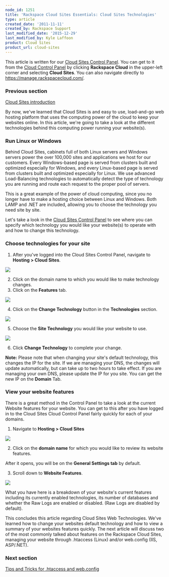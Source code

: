 ```yaml
---
node_id: 1251
title: 'Rackspace Cloud Sites Essentials: Cloud Sites Technologies'
type: article
created_date: '2011-11-11'
created_by: Rackspace Support
last_modified_date: '2015-12-29'
last_modified_by: Kyle Laffoon
product: Cloud Sites
product_url: cloud-sites
---
```


This article is written for our [Cloud Sites Control Panel](https://manage.rackspacecloud.com/). You can get to it from the [Cloud Control Panel](https://mycloud.rackspace.com) by clicking **Rackspace Cloud** in the upper-left corner and selecting **Cloud Sites**. You can also navigate directly to <https://manage.rackspacecloud.com/>.

### Previous section

[Cloud Sites introduction](/how-to/cloud-sites)

By now, we've learned that Cloud Sites is and easy to use, load-and-go
web hosting platform that uses the computing power of the cloud to keep
your websites online. In this article, we're going to take a look at the
different technologies behind this computing power running your
website(s).

### Run Linux or Windows

Behind Cloud Sites, cabinets full of both Linux servers and Windows
servers power the over 100,000 sites and applications we host for our
customers. Every Windows-based page is served from clusters built and
optimized especially for Windows, and every Linux-based page is served
from clusters built and optimized especially for Linux. We use advanced
Load-Balancing technologies to automatically detect the type of
technology you are running and route each request to the proper pool of
servers.

This is a great example of the power of cloud computing, since you no
longer have to make a hosting choice between Linux and Windows. Both
LAMP and .NET are included, allowing you to choose the technology you
need site by site.

Let's take a look in the [Cloud Sites Control Panel](http://manage.rackspacecloud.com) to see where you can specify which technology you would like your website(s) to operate with and how
to change this technology.

### Choose technologies for your site

1.  After you've logged into the Cloud Sites Control Panel, navigate to
**Hosting > Cloud Sites**.

  ![](https://8026b2e3760e2433679c-fffceaebb8c6ee053c935e8915a3fbe7.ssl.cf2.rackcdn.com/field/image/hosting.png)

2.  Click on the domain name to which you would like to make technology changes.
3.  Click on the **Features** tab.

  ![](https://8026b2e3760e2433679c-fffceaebb8c6ee053c935e8915a3fbe7.ssl.cf2.rackcdn.com/field/image/featurestab.png)

4.  Click on the **Change Technology** button in the **Technologies** section.

  ![](https://8026b2e3760e2433679c-fffceaebb8c6ee053c935e8915a3fbe7.ssl.cf2.rackcdn.com/field/image/technologies_1.png)

5.  Choose the **Site Technology** you would like your website to use.

  ![](https://8026b2e3760e2433679c-fffceaebb8c6ee053c935e8915a3fbe7.ssl.cf2.rackcdn.com/field/image/change-technology_1.png)

6.  Click **Change Technology** to complete your change.

  **Note:** Please note that when changing your site's default
technology, this changes the IP for the site. If we are managing your
DNS, the changes will update automatically, but can take up to two hours
to take effect. If you are managing your own DNS, please update the IP
for you site. You can get the new IP on the **Domain** Tab.

### View your website features

There is a great method in the Control Panel to take a look at the
current Website features for your website. You can get to this after you
have logged in to the Cloud Sites Cloud Control Panel fairly quickly for
each of your domains.

1.  Navigate to **Hosting > Cloud Sites**

  ![](https://8026b2e3760e2433679c-fffceaebb8c6ee053c935e8915a3fbe7.ssl.cf2.rackcdn.com/field/image/hosting.png)

2.  Click on the **domain name** for which you would like to review its website features.

  After it opens, you will be on  the **General Settings tab** by default.

3.  Scroll down to **Website Features**.

  ![](https://8026b2e3760e2433679c-fffceaebb8c6ee053c935e8915a3fbe7.ssl.cf2.rackcdn.com/field/image/web_features.png)

What you have here is a breakdown of your website's current features
including its currently enabled technologies, its number of
databases and whether the Raw Logs are enabled or disabled. (Raw Logs
are disabled by default).

This concludes this article regarding Cloud Sites Web Technologies.
We've learned how to change your websites default technology and how to
view a summary of your websites features quickly. The next article will
discuss two of the most commonly talked about features on the Rackspace
Cloud Sites, managing your website through .htaccess (Linux) and/or
web.config (IIS, ASP/.NET).

### Next section

[Tips and Tricks for .htaccess and web.config](/how-to/rackspace-cloud-essentials-tips-and-tricks-for-htaccess-and-webconfig)
